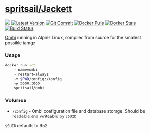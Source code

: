 [hub]: https://hub.docker.com/r/spritsail/ombi
[git]: https://github.com/spritsail/ombi
[drone]: https://drone.spritsail.io/spritsail/ombi
[mbdg]: https://microbadger.com/images/spritsail/ombi

# [spritsail/Jackett][hub]

[![](https://images.microbadger.com/badges/image/spritsail/ombi.svg)][mbdg]
[![Latest Version](https://images.microbadger.com/badges/version/spritsail/ombi.svg)][hub]
[![Git Commit](https://images.microbadger.com/badges/commit/spritsail/ombi.svg)][git]
[![Docker Pulls](https://img.shields.io/docker/pulls/spritsail/ombi.svg)][hub]
[![Docker Stars](https://img.shields.io/docker/stars/spritsail/ombi.svg)][hub]
[![Build Status](https://drone.spritsail.io/api/badges/spritsail/ombi/status.svg)][drone]


[Ombi](https://ombi.io) running in Alpine Linux, compiled from source for the smallest possible iamge

### Usage

```bash
docker run -dt
    --name=ombi
    --restart=always
    -v $PWD/config:/config
    -p 5000:5000
    spritsail/ombi
```

### Volumes

* `/config` - Ombi configuration file and database storage. Should be readable and writeable by `$SUID` 

`$SUID` defaults to 952

